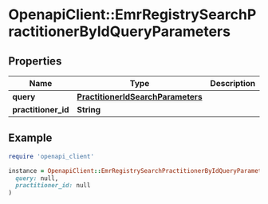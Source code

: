 # OpenapiClient::EmrRegistrySearchPractitionerByIdQueryParameters

## Properties

| Name | Type | Description | Notes |
| ---- | ---- | ----------- | ----- |
| **query** | [**PractitionerIdSearchParameters**](PractitionerIdSearchParameters.md) |  | [optional] |
| **practitioner_id** | **String** |  | [optional] |

## Example

```ruby
require 'openapi_client'

instance = OpenapiClient::EmrRegistrySearchPractitionerByIdQueryParameters.new(
  query: null,
  practitioner_id: null
)
```

